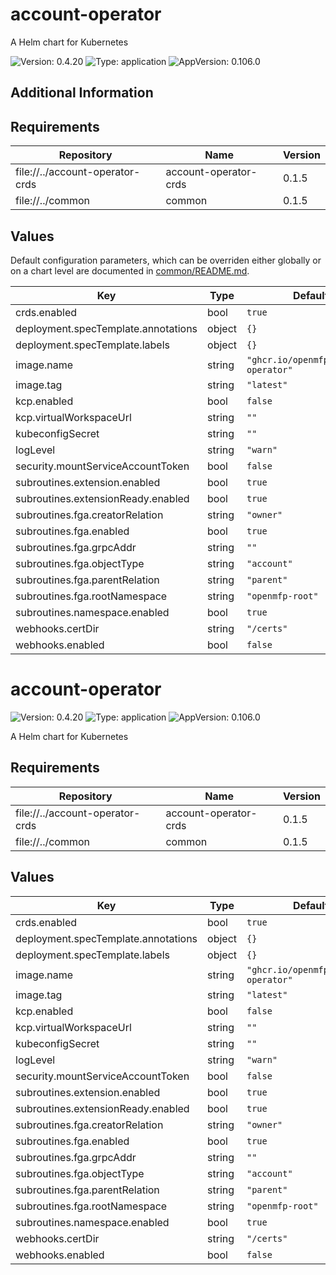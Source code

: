 # account-operator

A Helm chart for Kubernetes

![Version: 0.4.20](https://img.shields.io/badge/Version-0.4.20-informational?style=flat-square) ![Type: application](https://img.shields.io/badge/Type-application-informational?style=flat-square) ![AppVersion: 0.106.0](https://img.shields.io/badge/AppVersion-0.106.0-informational?style=flat-square)

## Additional Information

## Requirements

| Repository | Name | Version |
|------------|------|---------|
| file://../account-operator-crds | account-operator-crds | 0.1.5 |
| file://../common | common | 0.1.5 |

## Values

Default configuration parameters, which can be overriden either globally or on a chart level are documented in [common/README.md](../common/README.md).

| Key | Type | Default | Description |
|-----|------|---------|-------------|
| crds.enabled | bool | `true` |  |
| deployment.specTemplate.annotations | object | `{}` |  |
| deployment.specTemplate.labels | object | `{}` |  |
| image.name | string | `"ghcr.io/openmfp/account-operator"` |  |
| image.tag | string | `"latest"` |  |
| kcp.enabled | bool | `false` |  |
| kcp.virtualWorkspaceUrl | string | `""` |  |
| kubeconfigSecret | string | `""` |  |
| logLevel | string | `"warn"` |  |
| security.mountServiceAccountToken | bool | `false` |  |
| subroutines.extension.enabled | bool | `true` |  |
| subroutines.extensionReady.enabled | bool | `true` |  |
| subroutines.fga.creatorRelation | string | `"owner"` |  |
| subroutines.fga.enabled | bool | `true` |  |
| subroutines.fga.grpcAddr | string | `""` |  |
| subroutines.fga.objectType | string | `"account"` |  |
| subroutines.fga.parentRelation | string | `"parent"` |  |
| subroutines.fga.rootNamespace | string | `"openmfp-root"` |  |
| subroutines.namespace.enabled | bool | `true` |  |
| webhooks.certDir | string | `"/certs"` |  |
| webhooks.enabled | bool | `false` |  |

# account-operator

![Version: 0.4.20](https://img.shields.io/badge/Version-0.4.20-informational?style=flat-square) ![Type: application](https://img.shields.io/badge/Type-application-informational?style=flat-square) ![AppVersion: 0.106.0](https://img.shields.io/badge/AppVersion-0.106.0-informational?style=flat-square)

A Helm chart for Kubernetes

## Requirements

| Repository | Name | Version |
|------------|------|---------|
| file://../account-operator-crds | account-operator-crds | 0.1.5 |
| file://../common | common | 0.1.5 |

## Values

| Key | Type | Default | Description |
|-----|------|---------|-------------|
| crds.enabled | bool | `true` |  |
| deployment.specTemplate.annotations | object | `{}` |  |
| deployment.specTemplate.labels | object | `{}` |  |
| image.name | string | `"ghcr.io/openmfp/account-operator"` |  |
| image.tag | string | `"latest"` |  |
| kcp.enabled | bool | `false` |  |
| kcp.virtualWorkspaceUrl | string | `""` |  |
| kubeconfigSecret | string | `""` |  |
| logLevel | string | `"warn"` |  |
| security.mountServiceAccountToken | bool | `false` |  |
| subroutines.extension.enabled | bool | `true` |  |
| subroutines.extensionReady.enabled | bool | `true` |  |
| subroutines.fga.creatorRelation | string | `"owner"` |  |
| subroutines.fga.enabled | bool | `true` |  |
| subroutines.fga.grpcAddr | string | `""` |  |
| subroutines.fga.objectType | string | `"account"` |  |
| subroutines.fga.parentRelation | string | `"parent"` |  |
| subroutines.fga.rootNamespace | string | `"openmfp-root"` |  |
| subroutines.namespace.enabled | bool | `true` |  |
| webhooks.certDir | string | `"/certs"` |  |
| webhooks.enabled | bool | `false` |  |

